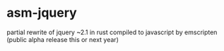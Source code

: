 # asm-jquery
partial rewrite of jquery ~2.1 in rust compiled to javascript by emscripten (public alpha release this or next year) 
